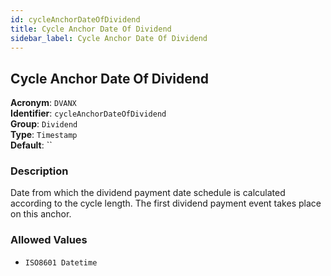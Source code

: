 ```yaml
---
id: cycleAnchorDateOfDividend
title: Cycle Anchor Date Of Dividend
sidebar_label: Cycle Anchor Date Of Dividend
---
```


## Cycle Anchor Date Of Dividend

**Acronym**: `DVANX`  
**Identifier**: `cycleAnchorDateOfDividend`  
**Group**: `Dividend`  
**Type**: `Timestamp`  
**Default**: ``  

### Description
Date from which the dividend payment date schedule is calculated according to the cycle length. The first dividend payment event takes place on this anchor.

### Allowed Values
- `ISO8601 Datetime`
